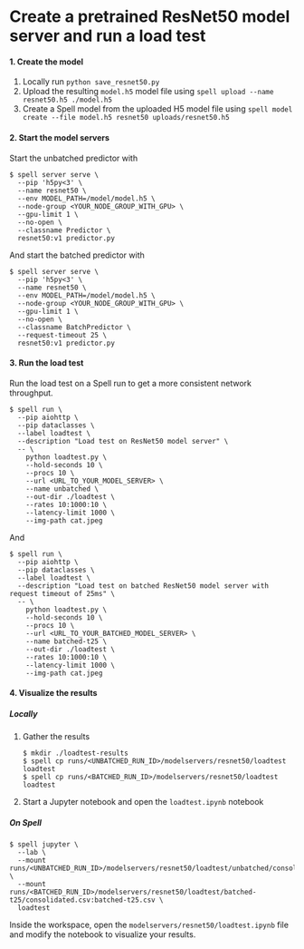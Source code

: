 # Create a pretrained ResNet50 model server and run a load test

#### 1. Create the model
1. Locally run `python save_resnet50.py`
2. Upload the resulting `model.h5` model file using `spell upload --name resnet50.h5 ./model.h5`
3. Create a Spell model from the uploaded H5 model file using `spell model create --file model.h5 resnet50 uploads/resnet50.h5`

#### 2. Start the model servers
Start the unbatched predictor with 
```shell
$ spell server serve \
  --pip 'h5py<3' \
  --name resnet50 \
  --env MODEL_PATH=/model/model.h5 \
  --node-group <YOUR_NODE_GROUP_WITH_GPU> \
  --gpu-limit 1 \
  --no-open \
  --classname Predictor \
  resnet50:v1 predictor.py
```
And start the batched predictor with
```shell
$ spell server serve \
  --pip 'h5py<3' \
  --name resnet50 \
  --env MODEL_PATH=/model/model.h5 \
  --node-group <YOUR_NODE_GROUP_WITH_GPU> \
  --gpu-limit 1 \
  --no-open \
  --classname BatchPredictor \
  --request-timeout 25 \
  resnet50:v1 predictor.py
```

#### 3. Run the load test
Run the load test on a Spell run to get a more consistent network throughput. 
```shell
$ spell run \
  --pip aiohttp \
  --pip dataclasses \
  --label loadtest \
  --description "Load test on ResNet50 model server" \
  -- \
    python loadtest.py \
    --hold-seconds 10 \
    --procs 10 \
    --url <URL_TO_YOUR_MODEL_SERVER> \
    --name unbatched \
    --out-dir ./loadtest \
    --rates 10:1000:10 \
    --latency-limit 1000 \
    --img-path cat.jpeg
```
And 
```shell
$ spell run \
  --pip aiohttp \
  --pip dataclasses \
  --label loadtest \
  --description "Load test on batched ResNet50 model server with request timeout of 25ms" \
  -- \
    python loadtest.py \
    --hold-seconds 10 \
    --procs 10 \
    --url <URL_TO_YOUR_BATCHED_MODEL_SERVER> \
    --name batched-t25 \
    --out-dir ./loadtest \
    --rates 10:1000:10 \
    --latency-limit 1000 \
    --img-path cat.jpeg
```
#### 4. Visualize the results
##### Locally
1. Gather the results
   ```shell
   $ mkdir ./loadtest-results
   $ spell cp runs/<UNBATCHED_RUN_ID>/modelservers/resnet50/loadtest loadtest
   $ spell cp runs/<BATCHED_RUN_ID>/modelservers/resnet50/loadtest loadtest
   ```
2. Start a Jupyter notebook and open the `loadtest.ipynb` notebook
##### On Spell

```shell
$ spell jupyter \
  --lab \
  --mount runs/<UNBATCHED_RUN_ID>/modelservers/resnet50/loadtest/unbatched/consolidated.csv:unbatched.csv \
  --mount runs/<BATCHED_RUN_ID>/modelservers/resnet50/loadtest/batched-t25/consolidated.csv:batched-t25.csv \
  loadtest
```
Inside the workspace, open the `modelservers/resnet50/loadtest.ipynb` file and modify the notebook to visualize your results.
